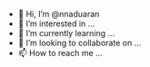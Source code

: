 - 👋 Hi, I’m @nnaduaran
- 👀 I’m interested in ...
- 🌱 I’m currently learning ...
- 💞️ I’m looking to collaborate on ...
- 📫 How to reach me ...

<!---
nnaduaran/nnaduaran is a ✨ special ✨ repository because its `README.md` (this file) appears on your GitHub profile.
You can click the Preview link to take a look at your changes.
--->
